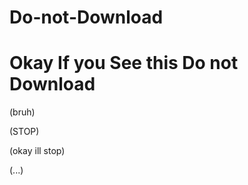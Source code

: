 # Do-not-Download
Okay If you See this Do not Download
====================================













































































































































(bruh)















































































































































































(STOP)

















































































(okay ill stop)


































































































































































































































































(...)
